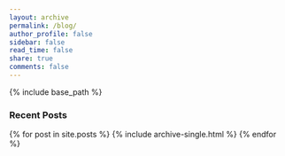 ```yaml
---
layout: archive
permalink: /blog/
author_profile: false
sidebar: false
read_time: false
share: true
comments: false
---
```


{% include base_path %}

<h3 class="archive__subtitle">Recent Posts</h3>

{% for post in site.posts %}
  {% include archive-single.html %}
{% endfor %}
